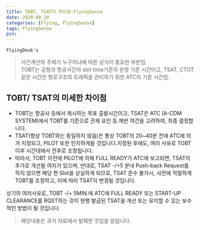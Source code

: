 ```yaml
---
title: TOBT, TSAT의 차이점-FlyingSense
date: 2020-08-20
categories: [Flying, FlyingSense]
tags: FlyingSense
pin:
---
```


`FlyingDeuk's`
> 사간계산의 주체가 누구이냐에 따른 상식이 중요한 부분임.<br>
> TOBT는 공항과 항공사간의 slot time기준의 운영 기준 시간이고, TSAT, CTOT같은 시간은 항로구조의 트래픽을 관리하기 위한 ATC의 기준 시간임.


## TOBT/ TSAT의 미세한 차이점
- TOBT는 항공사 등에서 제시하는 목표 출발시간이고, TSAT은 ATC (A-CDM SYSTEM)에서 TOBT를 기준으로 관제 요인 등 제반 여건을 고려하여, 최종 결정합니다.
- TSAT(항상 TOBT와는 동일하지 않음)은 통상 TOBT의 20~40분 전에 ATC에 의거 지정되고, PILOT 또한 인지하게될 것입니다.지정된 후에도, 여러 사유로 TOBT 이후 시간대에서 전후로 조정됩니다.
- 따라서, TOBT 이전에 PILOT에 의해 FULL READY가 ATC에 보고되면, TSAT이 추가로 개선될 여지가 있으며, 반대로, TSAT -/+5 분내 Push-back Request를 하지 않으면 해당 편 Slot을 상실하게 되므로, TSAT 준수 불가시, 사전에 적절하게 TOBT를 조정하고, 이에 따라 TSAT이 변경될 것입니다.


상기의 여러사유로, TOBT -/+ 5MIN.에 ATC에 FULL READY 또는 START-UP CLEARANCE를 RQST하는 것이 현행 발급된 TSAT을 개선 또는 유지할 수 있는 보수적인 방법이 될 것입니다.

> 해당내용은 과거 자료에서 발췌한 것임을 알림니다.
